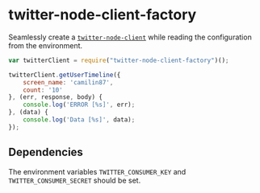 # twitter-node-client-factory  
Seamlessly create a [`twitter-node-client`](https://github.com/BoyCook/TwitterJSClient) while reading the configuration from the environment.  

```js
var twitterClient = require("twitter-node-client-factory")();

twitterClient.getUserTimeline({
    screen_name: 'camilin87',
    count: '10'
}, (err, response, body) {
    console.log('ERROR [%s]', err);
}, (data) {
    console.log('Data [%s]', data);
});
```

## Dependencies  
The environment variables `TWITTER_CONSUMER_KEY` and `TWITTER_CONSUMER_SECRET` should be set.
